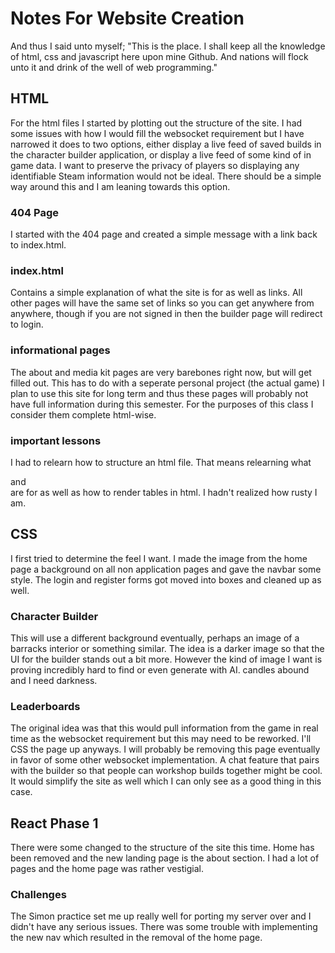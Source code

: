 # Notes For Website Creation
And thus I said unto myself; "This is the place. I shall keep all the knowledge of html, css and javascript here upon mine Github. And nations will flock unto it and drink of the well of web programming."

## HTML
For the html files I started by plotting out the structure of the site. I had some issues with how I would fill the websocket requirement but I have narrowed it does to two options, either display a live feed of saved builds in the character builder application, or display a live feed of some kind of in game data. I want to preserve the privacy of players so displaying any identifiable Steam information would not be ideal. There should be a simple way around this and I am leaning towards this option.

### 404 Page
I started with the 404 page and created a simple message with a link back to index.html. 

### index.html
Contains a simple explanation of what the site is for as well as links. All other pages will have the same set of links so you can get anywhere from anywhere, though if you are not signed in then the builder page will redirect to login.

### informational pages
The about and media kit pages are very barebones right now, but will get filled out. This has to do with a seperate personal project (the actual game) I plan to use this site for long term and thus these pages will probably not have full information during this semester. For the purposes of this class I consider them complete html-wise.

### important lessons
I had to relearn how to structure an html file. That means relearning what <body> <nav> <main> and <footer> are for as well as how to render tables in html. I hadn't realized how rusty I am.

## CSS
I first tried to determine the feel I want. I made the image from the home page a background on all non application pages and gave the navbar some style. The login and register forms got moved into boxes and cleaned up as well.

### Character Builder
This will use a different background eventually, perhaps an image of a barracks interior or something similar. The idea is a darker image so that the UI for the builder stands out a bit more. However the kind of image I want is proving incredibly hard to find or even generate with AI. candles abound and I need darkness.

### Leaderboards
The original idea was that this would pull information from the game in real time as the websocket requirement but this may need to be reworked. I'll CSS the page up anyways.
I will probably be removing this page eventually in favor of some other websocket implementation. A chat feature that pairs with the builder so that people can workshop builds together might be cool. It would simplify the site as well which I can only see as a good thing in this case.

## React Phase 1
There were some changed to the structure of the site this time. Home has been removed and the new landing page is the about section. I had a lot of pages and the home page was rather vestigial.

### Challenges
The Simon practice set me up really well for porting my server over and I didn't have any serious issues. There was some trouble with implementing the new nav which resulted in the removal of the home page.